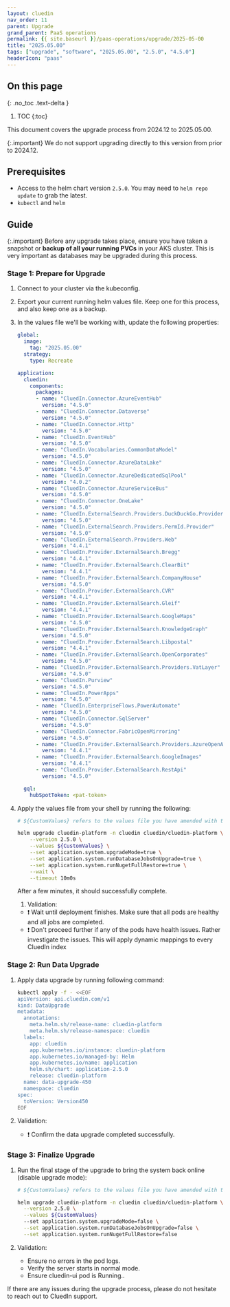 ```yaml
---
layout: cluedin
nav_order: 11
parent: Upgrade
grand_parent: PaaS operations
permalink: {{ site.baseurl }}/paas-operations/upgrade/2025-05-00
title: "2025.05.00"
tags: ["upgrade", "software", "2025.05.00", "2.5.0", "4.5.0"]
headerIcon: "paas"
---
```

## On this page
{: .no_toc .text-delta }
1. TOC
{:toc}

This document covers the upgrade process from 2024.12 to 2025.05.00.

{:.important}
We do not support upgrading directly to this version from prior to 2024.12.

## Prerequisites
- Access to the helm chart version `2.5.0`. You may need to `helm repo update` to grab the latest.
- `kubectl` and `helm`

## Guide

{:.important}
Before any upgrade takes place, ensure you have taken a snapshot or **backup of all your running PVCs** in your AKS cluster. This is very important as databases may be upgraded during this process.

### Stage 1: Prepare for Upgrade

  1. Connect to your cluster via the kubeconfig.
  1. Export your current running helm values file. Keep one for this process, and also keep one as a backup.
  1. In the values file we'll be working with, update the following properties:

      ```yaml
      global:
        image:
          tag: "2025.05.00"
        strategy:
          type: Recreate

      application:
        cluedin:
          components:
            packages:
            - name: "CluedIn.Connector.AzureEventHub"
              version: "4.5.0"
            - name: "CluedIn.Connector.Dataverse"
              version: "4.5.0"
            - name: "CluedIn.Connector.Http"
              version: "4.5.0"
            - name: "CluedIn.EventHub"
              version: "4.5.0"
            - name: "CluedIn.Vocabularies.CommonDataModel"
              version: "4.5.0"
            - name: "CluedIn.Connector.AzureDataLake"
              version: "4.5.0"
            - name: "CluedIn.Connector.AzureDedicatedSqlPool"
              version: "4.0.2"
            - name: "CluedIn.Connector.AzureServiceBus"
              version: "4.5.0"
            - name: "CluedIn.Connector.OneLake"
              version: "4.5.0"
            - name: "CluedIn.ExternalSearch.Providers.DuckDuckGo.Provider"
              version: "4.5.0"
            - name: "CluedIn.ExternalSearch.Providers.PermId.Provider"
              version: "4.5.0"
            - name: "CluedIn.ExternalSearch.Providers.Web"
              version: "4.4.1"
            - name: "CluedIn.Provider.ExternalSearch.Bregg"
              version: "4.4.1"
            - name: "CluedIn.Provider.ExternalSearch.ClearBit"
              version: "4.4.1"
            - name: "CluedIn.Provider.ExternalSearch.CompanyHouse"
              version: "4.5.0"
            - name: "CluedIn.Provider.ExternalSearch.CVR"
              version: "4.4.1"
            - name: "CluedIn.Provider.ExternalSearch.Gleif"
              version: "4.4.1"
            - name: "CluedIn.Provider.ExternalSearch.GoogleMaps"
              version: "4.5.0"
            - name: "CluedIn.Provider.ExternalSearch.KnowledgeGraph"
              version: "4.5.0"
            - name: "CluedIn.Provider.ExternalSearch.Libpostal"
              version: "4.4.1"
            - name: "CluedIn.Provider.ExternalSearch.OpenCorporates"
              version: "4.5.0"
            - name: "CluedIn.Provider.ExternalSearch.Providers.VatLayer"
              version: "4.5.0"
            - name: "CluedIn.Purview"
              version: "4.5.0"
            - name: "CluedIn.PowerApps"
              version: "4.5.0"
            - name: "CluedIn.EnterpriseFlows.PowerAutomate"
              version: "4.5.0"
            - name: "CluedIn.Connector.SqlServer"
              version: "4.5.0"
            - name: "CluedIn.Connector.FabricOpenMirroring"
              version: "4.5.0"
            - name: "CluedIn.Provider.ExternalSearch.Providers.AzureOpenAI"
              version: "4.4.1"
            - name: "CluedIn.Provider.ExternalSearch.GoogleImages"
              version: "4.4.1"
            - name: "CluedIn.Provider.ExternalSearch.RestApi"
              version: "4.5.0"

        gql:
          hubSpotToken: <pat-token>
      ```
  1. Apply the values file from your shell by running the following:

      ```bash
      # ${CustomValues} refers to the values file you have amended with the above changes. Please type the full path here.

      helm upgrade cluedin-platform -n cluedin cluedin/cluedin-platform \
          --version 2.5.0 \
          --values ${CustomValues} \
          --set application.system.upgradeMode=true \
          --set application.system.runDatabaseJobsOnUpgrade=true \
          --set application.system.runNugetFullRestore=true \
          --wait \
          --timeout 10m0s
      ```
      After a few minutes, it should successfully complete.

      1. Validation:

      - ❗ Wait until deployment finishes. Make sure that all pods are healthy and all jobs are completed.
      - ❗ Don't proceed further if any of the pods have health issues. Rather investigate the issues.
        This will apply dynamic mappings to every CluedIn index
      
### Stage 2: Run Data Upgrade

  1. Apply data upgrade by running following command:
      ```bash
      kubectl apply -f - <<EOF
      apiVersion: api.cluedin.com/v1
      kind: DataUpgrade
      metadata:
        annotations:
          meta.helm.sh/release-name: cluedin-platform
          meta.helm.sh/release-namespace: cluedin
        labels:
          app: cluedin
          app.kubernetes.io/instance: cluedin-platform
          app.kubernetes.io/managed-by: Helm
          app.kubernetes.io/name: application
          helm.sh/chart: application-2.5.0
          release: cluedin-platform
        name: data-upgrade-450
        namespace: cluedin
      spec:
        toVersion: Version450
      EOF
      ```

  1. Validation:

      - ❗ Confirm the data upgrade completed successfully.

### Stage 3: Finalize Upgrade

1. Run the final stage of the upgrade to bring the system back online (disable upgrade mode):

    ```bash
    # ${CustomValues} refers to the values file you have amended with the above changes. Please type the full path here.

    helm upgrade cluedin-platform -n cluedin cluedin/cluedin-platform \
      --version 2.5.0 \
      --values ${CustomValues}
      --set application.system.upgradeMode=false \
      --set application.system.runDatabaseJobsOnUpgrade=false \
      --set application.system.runNugetFullRestore=false
    ```

1. Validation:
    - Ensure no errors in the pod logs.
    - Verify the server starts in normal mode.
    - Ensure cluedin-ui pod is Running..

If there are any issues during the upgrade process, please do not hesitate to reach out to CluedIn support.
